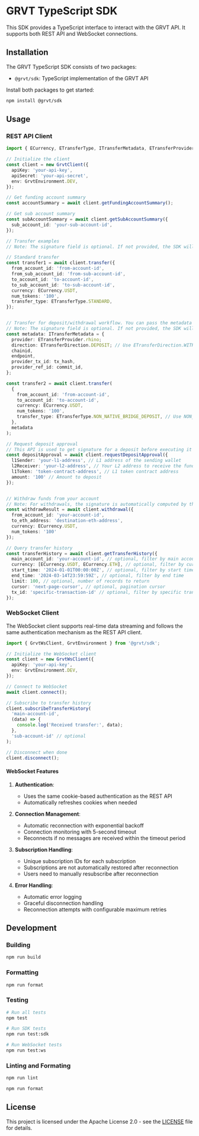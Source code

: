 # GRVT TypeScript SDK

This SDK provides a TypeScript interface to interact with the GRVT API. It supports both REST API and WebSocket connections.

## Installation

The GRVT TypeScript SDK consists of two packages:

- `@grvt/sdk`: TypeScript implementation of the GRVT API

Install both packages to get started:

```bash
npm install @grvt/sdk
```

## Usage

### REST API Client

```typescript
import { ECurrency, ETransferType, ITransferMetadata, ETransferProvider, ETransferDirection } from '@grvt/client';

// Initialize the client
const client = new GrvtClient({
  apiKey: 'your-api-key',
  apiSecret: 'your-api-secret',
  env: GrvtEnvironment.DEV,
});

// Get funding account summary
const accountSummary = await client.getFundingAccountSummary();

// Get sub account summary
const subAccountSummary = await client.getSubAccountSummary({
  sub_account_id: 'your-sub-account-id',
});

// Transfer examples
// Note: The signature field is optional. If not provided, the SDK will automatically compute it using the apiSecret.

// Standard transfer
const transfer1 = await client.transfer({
  from_account_id: 'from-account-id',
  from_sub_account_id: 'from-sub-account-id',
  to_account_id: 'to-account-id',
  to_sub_account_id: 'to-sub-account-id',
  currency: ECurrency.USDT,
  num_tokens: '100',
  transfer_type: ETransferType.STANDARD,
});


// Transfer for deposit/withdrawal workflow. You can pass the metadata as the second argument
// Note: The signature field is optional. If not provided, the SDK will automatically compute it using the apiSecret.
const metadata: ITransferMetadata = {
  provider: ETransferProvider.rhino;
  direction: ETransferDirection.DEPOSIT; // Use ETransferDirection.WITHDRAWAL for withdraw flow
  chainid,
  endpoint,
  provider_tx_id: tx_hash,
  provider_ref_id: commit_id,
};

const transfer2 = await client.transfer(
  {
    from_account_id: 'from-account-id',
    to_account_id: 'to-account-id',
    currency: ECurrency.USDT,
    num_tokens: '100',
    transfer_type: ETransferType.NON_NATIVE_BRIDGE_DEPOSIT, // Use NON_NATIVE_BRIDGE_WITHDRAW for withdraw flow
  },
  metadata
);

// Request deposit approval
// This API is used to get signature for a deposit before executing it
const depositApproval = await client.requestDepositApproval({
  l1Sender: 'your-l1-address', // L1 address of the sending wallet
  l2Receiver: 'your-l2-address', // Your L2 address to receive the funds
  l1Token: 'token-contract-address', // L1 token contract address
  amount: '100' // Amount to deposit
});


// Withdraw funds from your account
// Note: For withdrawals, the signature is automatically computed by the SDK using the apiSecret.
const withdrawResult = await client.withdrawal({
  from_account_id: 'your-account-id',
  to_eth_address: 'destination-eth-address',
  currency: ECurrency.USDT,
  num_tokens: '100'
});

// Query transfer history
const transferHistory = await client.getTransferHistory({
  main_account_id: 'your-account-id', // optional, filter by main account
  currency: [ECurrency.USDT, ECurrency.ETH], // optional, filter by currencies
  start_time: '2024-01-01T00:00:00Z', // optional, filter by start time
  end_time: '2024-03-14T23:59:59Z', // optional, filter by end time
  limit: 100, // optional, number of records to return
  cursor: 'next-page-cursor', // optional, pagination cursor
  tx_id: 'specific-transaction-id' // optional, filter by specific transaction
});


```

### WebSocket Client

The WebSocket client supports real-time data streaming and follows the same authentication mechanism as the REST API client.

```typescript
import { GrvtWsClient, GrvtEnvironment } from '@grvt/sdk';

// Initialize the WebSocket client
const client = new GrvtWsClient({
  apiKey: 'your-api-key',
  env: GrvtEnvironment.DEV,
});

// Connect to WebSocket
await client.connect();

// Subscribe to transfer history
client.subscribeTransferHistory(
  'main-account-id',
  (data) => {
    console.log('Received transfer:', data);
  },
  'sub-account-id' // optional
);

// Disconnect when done
client.disconnect();
```

#### WebSocket Features

1. **Authentication**:
   - Uses the same cookie-based authentication as the REST API
   - Automatically refreshes cookies when needed

2. **Connection Management**:
   - Automatic reconnection with exponential backoff
   - Connection monitoring with 5-second timeout
   - Reconnects if no messages are received within the timeout period

3. **Subscription Handling**:
   - Unique subscription IDs for each subscription
   - Subscriptions are not automatically restored after reconnection
   - Users need to manually resubscribe after reconnection

4. **Error Handling**:
   - Automatic error logging
   - Graceful disconnection handling
   - Reconnection attempts with configurable maximum retries

## Development

### Building

```bash
npm run build
```

### Formatting

```bash
npm run format
```

### Testing

```bash
# Run all tests
npm test

# Run SDK tests
npm run test:sdk

# Run WebSocket tests
npm run test:ws
```

### Linting and Formating

```bash
npm run lint
```

```bash
npm run format
```

## License

This project is licensed under the Apache License 2.0 - see the [LICENSE](LICENSE) file for details.
